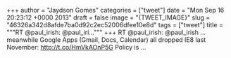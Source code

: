 
+++
author = "Jaydson Gomes"
categories = ["tweet"]
date = "Mon Sep 16 20:23:12 +0000 2013"
draft = false
image = "{TWEET_IMAGE}"
slug = "46326a342d8afde7ba0d92c2ec52006dfee10e8d"
tags = ["tweet"]
title = """RT @paul_irish: @paul_iri..."""
+++
RT @paul_irish: @paul_irish …meanwhile Google Apps (Gmail, Docs, Calendar) all dropped IE8 last November: http://t.co/HmVkAOnP5G Policy is …
